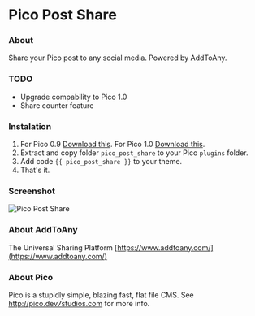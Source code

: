 # Pico Post Share

### About
Share your Pico post to any social media. Powered by AddToAny.

### TODO
- Upgrade compability to Pico 1.0
- Share counter feature

### Instalation
1. For Pico 0.9 [Download this](https://github.com/julindra/pico_post_share/releases/tag/v1.0).
   For Pico 1.0 [Download this]().	
2. Extract and copy folder `pico_post_share` to your Pico `plugins` folder.
3. Add code `{{ pico_post_share }}` to your theme.
4. That's it.

### Screenshot
<img src="http://renhard.net/github/pico_post_share/pico_post_share-share.png" alt="Pico Post Share">

### About AddToAny
The Universal Sharing Platform [https://www.addtoany.com/](https://www.addtoany.com/)

### About Pico
Pico is a stupidly simple, blazing fast, flat file CMS. See http://pico.dev7studios.com for more info.
